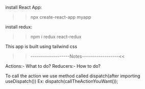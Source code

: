 install React App:
>>npx create-react-app myapp

install redux:
>>npm i redux react-redux

This app is built using tailwind css

>>-------------------Notes------------------<<

Actions:- What to do?
Reducers:- How to do?

To call the action we use method called dispatch(after importing useDispatch())
Ex: dispatch(callTheActionYouWant());
